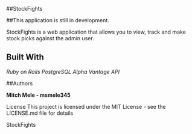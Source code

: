 ##StockFights

##This application is still in development. 

StockFights is a web application that allows you to view, track and make stock picks against the admin user.

## Built With
*Ruby on Rails*
*PostgreSQL*
*Alpha Vantage API*


##Authors

**Mitch Mele - msmele345**

License
This project is licensed under the MIT License - see the LICENSE.md file for details

StockFights
